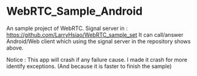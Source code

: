 WebRTC_Sample_Android
===

An sample project of WebRTC. 
Signal server in : https://github.com/LarryHsiao/WebRTC_sample_set
It can call/answer Android/Web client which using the signal server in the repository shows above.

Notice : This app will crash if any failure cause. I made it crash for more identify exceptions. (And because it is faster to finish the sample)


